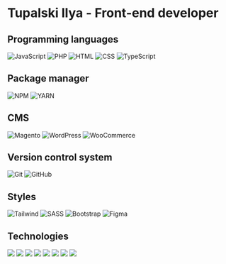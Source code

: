 # Tupalski Ilya - Front-end developer

## Programming languages 
![JavaScript](https://img.icons8.com/fluency/48/javascript.png)
![PHP](https://img.icons8.com/parakeet/48/php.png)
![HTML](https://img.icons8.com/fluency/48/html-5.png)
![CSS](https://img.icons8.com/fluency/48/css3.png)
![TypeScript](https://img.icons8.com/color/48/typescript.png)

## Package manager
![NPM](https://img.icons8.com/color/48/npm.png)
![YARN](https://img.icons8.com/external-tal-revivo-shadow-tal-revivo/48/external-yarn-fast-reliable-and-secure-dependency-management-web-portal-logo-shadow-tal-revivo.png)

## CMS
![Magento](https://img.icons8.com/color/48/magento.png)
![WordPress](https://img.icons8.com/color/48/wordpress.png)
![WooCommerce](https://img.icons8.com/color/48/woocommerce.png)

## Version control system
![Git](https://img.icons8.com/color/48/git.png)
![GitHub](https://img.icons8.com/color/48/github.png)

## Styles
![Tailwind](https://img.icons8.com/color/48/tailwind_css.png)
![SASS](https://img.icons8.com/color/48/sass.png)
![Bootstrap](https://img.icons8.com/color/48/bootstrap--v1.png)
![Figma](https://img.icons8.com/fluency/48/figma.png)


## Technologies
![](https://img.icons8.com/plasticine/48/react.png)
![](https://img.icons8.com/fluency/48/nextjs.png)
![](https://img.icons8.com/fluency/48/apollo.png)
![](https://img.icons8.com/color/48/redux.png)
![](https://img.icons8.com/color/48/api-settings.png)
![](https://img.icons8.com/color/48/graphql.png)
![](https://img.icons8.com/color/48/webpack.png)
![](https://img.icons8.com/color/48/json--v1.png)


